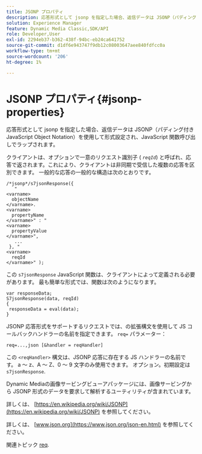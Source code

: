 ```yaml
---
title: JSONP プロパティ
description: 応答形式として jsonp を指定した場合、返信データは JSONP（パディング付き JavaScript Object Notation）を使用して形式設定され、JavaScript 関数呼び出しでラップされます。
solution: Experience Manager
feature: Dynamic Media Classic,SDK/API
role: Developer,User
exl-id: 2294eb37-b362-438f-94bc-eb24ca641752
source-git-commit: d1df6e943747f9db12c08003647aee840fdfcc0a
workflow-type: tm+mt
source-wordcount: '206'
ht-degree: 1%

---
```


# JSONP プロパティ{#jsonp-properties}

応答形式として jsonp を指定した場合、返信データは JSONP（パディング付き JavaScript Object Notation）を使用して形式設定され、JavaScript 関数呼び出しでラップされます。

クライアントは、オプションで一意のリクエスト識別子 ( *`reqId`*) と呼ばれ、応答で返されます。これにより、クライアントは非同期で受信した複数の応答を区別できます。 一般的な応答の一般的な構造は次のとおりです。

```
/*jsonp*/s7jsonResponse({ 
   " 
<varname>
  objectName 
</varname>. 
<varname>
  propertyName 
</varname>" : " 
<varname>
  propertyValue 
</varname>", 
   ... 
 }, " 
<varname>
  reqId 
</varname>" );
```

この `s7jsonResponse` JavaScript 関数は、クライアントによって定義される必要があります。 最も簡単な形式では、関数は次のようになります。

```
var responseData; 
S7jsonResponse(data, reqId) 
{ 
 responseData = eval(data); 
}
```

JSONP 応答形式をサポートするリクエストでは、の拡張構文を使用して JS コールバックハンドラーの名前を指定できます。 `req=` パラメーター：

`req=...,json [&handler = reqHandler]`

この `<reqHandler>` 構文は、JSONP 応答に存在する JS ハンドラーの名前です。 a ～ z、A ～ Z、0 ～ 9 文字のみ使用できます。 オプション。初期設定は `s7jsonResponse`.

Dynamic Mediaの画像サービングビューアパッケージには、画像サービングから JSONP 形式のデータを要求して解析するユーティリティが含まれています。

詳しくは、 [https://en.wikipedia.org/wiki/JSONP](https://en.wikipedia.org/wiki/JSONP) を参照してください。

詳しくは、 [www.json.org](https://www.json.org/json-en.html) を参照してください。

関連トピック [req](../../../../../../is-api/http-ref/image-serving-api-ref/c-http-protocol-reference/c-command-reference/r-req/r-req.md#reference-907cdb4a97034db7ad94695f25552e76).
